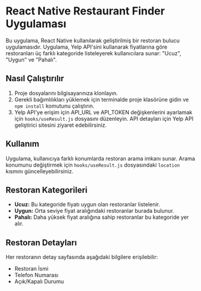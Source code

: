 # React Native Restaurant Finder Uygulaması

Bu uygulama, React Native kullanılarak geliştirilmiş bir restoran bulucu uygulamasıdır. Uygulama, Yelp API'sini kullanarak fiyatlarına göre restoranları üç farklı kategoride listeleyerek kullanıcılara sunar: "Ucuz", "Uygun" ve "Pahalı".

## Nasıl Çalıştırılır

1. Proje dosyalarını bilgisayarınıza klonlayın.
2. Gerekli bağımlılıkları yüklemek için terminalde proje klasörüne gidin ve `npm install` komutunu çalıştırın.
3. Yelp API'ye erişim için API_URL ve API_TOKEN değişkenlerini ayarlamak için `hooks/useResult.js` dosyasını düzenleyin. API detayları için Yelp API geliştirici sitesini ziyaret edebilirsiniz.

## Kullanım

Uygulama, kullanıcıya farklı konumlarda restoran arama imkanı sunar. Arama konumunu değiştirmek için `hooks/useResult.js` dosyasındaki `location` kısmını güncelleyebilirsiniz.

## Restoran Kategorileri

- **Ucuz:** Bu kategoride fiyatı uygun olan restoranlar listelenir.
- **Uygun:** Orta seviye fiyat aralığındaki restoranlar burada bulunur.
- **Pahalı:** Daha yüksek fiyat aralığına sahip restoranlar bu kategoride yer alır.

## Restoran Detayları

Her restoranın detay sayfasında aşağıdaki bilgilere erişilebilir:

- Restoran İsmi
- Telefon Numarası
- Açık/Kapalı Durumu

